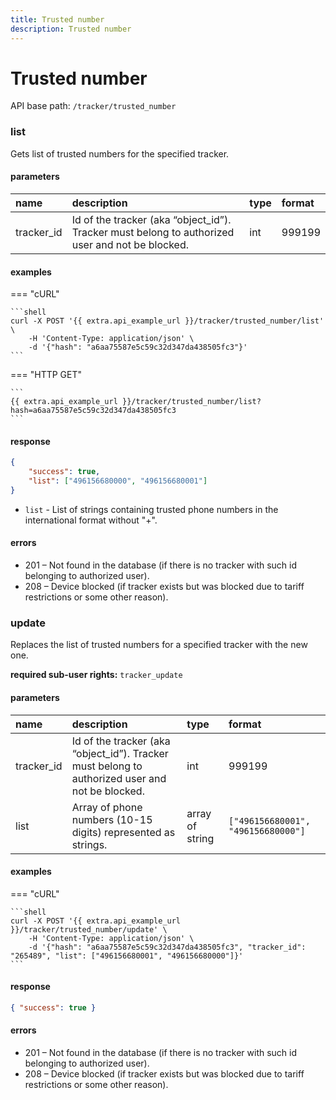 ```yaml
---
title: Trusted number
description: Trusted number
---
```

# Trusted number

API base path: `/tracker/trusted_number`

### list

Gets list of trusted numbers for the specified tracker.

#### parameters

| name | description | type | format |
| :------ | :------ | :----- | :----- |
| tracker_id | Id of the tracker (aka “object_id”). Tracker must belong to authorized user and not be blocked. | int | 999199 |

#### examples

=== "cURL"

    ```shell
    curl -X POST '{{ extra.api_example_url }}/tracker/trusted_number/list' \
        -H 'Content-Type: application/json' \
        -d '{"hash": "a6aa75587e5c59c32d347da438505fc3"}'
    ```

=== "HTTP GET"

    ```
    {{ extra.api_example_url }}/tracker/trusted_number/list?hash=a6aa75587e5c59c32d347da438505fc3
    ```

#### response

```json
{
    "success": true,
    "list": ["496156680000", "496156680001"]
}
```

* `list` - List of strings containing trusted phone numbers in the international format without "+".

#### errors

* 201 – Not found in the database (if there is no tracker with such id belonging to authorized user).
* 208 – Device blocked (if tracker exists but was blocked due to tariff restrictions or some other reason).

### update

Replaces the list of trusted numbers for a specified tracker with the new one.

**required sub-user rights:** `tracker_update`

#### parameters

| name | description | type | format |
| :------ | :------ | :----- | :----- |
| tracker_id | Id of the tracker (aka “object_id”). Tracker must belong to authorized user and not be blocked. | int | 999199 |
| list | Array of phone numbers (10-15 digits) represented as strings. | array of string | `["496156680001", "496156680000"]` |

#### examples

=== "cURL"

    ```shell
    curl -X POST '{{ extra.api_example_url }}/tracker/trusted_number/update' \
        -H 'Content-Type: application/json' \
        -d '{"hash": "a6aa75587e5c59c32d347da438505fc3", "tracker_id": "265489", "list": ["496156680001", "496156680000"]}'
    ```

#### response

```json
{ "success": true }
```

#### errors

* 201 – Not found in the database (if there is no tracker with such id belonging to authorized user).
* 208 – Device blocked (if tracker exists but was blocked due to tariff restrictions or some other reason).

